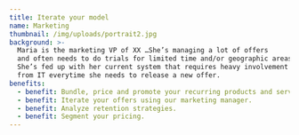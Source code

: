 ```yaml
---
title: Iterate your model
name: Marketing
thumbnail: /img/uploads/portrait2.jpg
background: >-
  Maria is the marketing VP of XX …She’s managing a lot of offers
  and often needs to do trials for limited time and/or geographic areas.
  She’s fed up with her current system that requires heavy involvement
  from IT everytime she needs to release a new offer.
benefits:
  - benefit: Bundle, price and promote your recurring products and services in just a couple of clicks.
  - benefit: Iterate your offers using our marketing manager.
  - benefit: Analyze retention strategies.
  - benefit: Segment your pricing.
---
```

